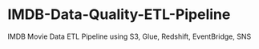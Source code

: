 # IMDB-Data-Quality-ETL-Pipeline
IMDB Movie Data ETL Pipeline using S3, Glue, Redshift, EventBridge, SNS
